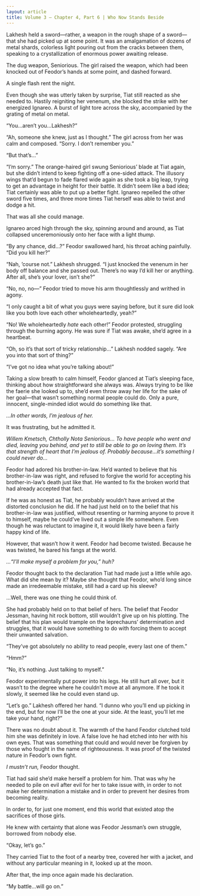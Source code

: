 ```yaml
---
layout: article
title: Volume 3 – Chapter 4, Part 6 | Who Now Stands Beside
---
```



Lakhesh held a sword—rather, a weapon in the rough shape of a sword—that she had picked up at some point. It was an amalgamation of dozens of metal shards, colorless light pouring out from the cracks between them, speaking to a crystallization of enormous power awaiting release.

The dug weapon, Seniorious. The girl raised the weapon, which had been knocked out of Feodor’s hands at some point, and dashed forward.

A single flash rent the night.

Even though she was utterly taken by surprise, Tiat still reacted as she needed to. Hastily reigniting her venenum, she blocked the strike with her energized Ignareo. A burst of light tore across the sky, accompanied by the grating of metal on metal.

“You…aren’t you…Lakhesh?”

“Ah, someone she knew, just as I thought.” The girl across from her was calm and composed. “Sorry. I don’t remember you.”

“But that’s…”

“I’m sorry.” The orange-haired girl swung Seniorious’ blade at Tiat again, but she didn’t intend to keep fighting off a one-sided attack. The illusory wings that’d begun to fade flared wide again as she took a big leap, trying to get an advantage in height for their battle. It didn’t seem like a bad idea; Tiat certainly was able to put up a better fight. Ignareo repelled the other sword five times, and three more times Tiat herself was able to twist and dodge a hit.

That was all she could manage.

Ignareo arced high through the sky, spinning around and around, as Tiat collapsed unceremoniously onto her face with a light <em>thump</em>.

“By any chance, did…?” Feodor swallowed hard, his throat aching painfully. “Did you kill her?”

“Nah, ’course not.” Lakhesh shrugged. “I just knocked the venenum in her body off balance and she passed out. There’s no way I’d kill her or anything. After all, she’s your lover, isn’t she?”

“No, no, no—” Feodor tried to move his arm thoughtlessly and writhed in agony.

“I only caught a bit of what you guys were saying before, but it sure did look like you both love each other wholeheartedly, yeah?”

“No! We wholeheartedly <em>hate</em> each other!” Feodor protested, struggling through the burning agony. He was sure if Tiat was awake, she’d agree in a heartbeat.

“Oh, so it’s that sort of tricky relationship…” Lakhesh nodded sagely. “Are you into that sort of thing?”

“I’ve got no idea what you’re talking about!”

Taking a slow breath to calm himself, Feodor glanced at Tiat’s sleeping face, thinking about how straightforward she always was. Always trying to be like the faerie she looked up to, she’d even throw away her life for the sake of her goal—that wasn’t something normal people could do. Only a pure, innocent, single-minded idiot would do something like that.

<em>…In other words, I’m jealous of her.</em>

It was frustrating, but he admitted it.

<em>Willem Kmetsch, Chtholly Nota Seniorious… To have people who went and died, leaving you behind, and yet to still be able to go on loving them. It’s that strength of heart that I’m jealous of. Probably because…it’s something I could never do…</em>

Feodor had adored his brother-in-law. He’d wanted to believe that his brother-in-law was right, and refused to forgive the world for accepting his brother-in-law’s death just like that. He wanted to fix the broken world that had already accepted that fact.

If he was as honest as Tiat, he probably wouldn’t have arrived at the distorted conclusion he did. If he had just held on to the belief that his brother-in-law was justified, without resenting or harming anyone to prove it to himself, maybe he could’ve lived out a simple life somewhere. Even though he was reluctant to imagine it, it would likely have been a fairly happy kind of life.

However, that wasn’t how it went. Feodor had become twisted. Because he was twisted, he bared his fangs at the world.

<em>…“I’ll make myself a problem for you,” huh?</em>

Feodor thought back to the declaration Tiat had made just a little while ago. What did she mean by it? Maybe she thought that Feodor, who’d long since made an irredeemable mistake, still had a card up his sleeve?

…Well, there was one thing he could think of.

She had probably held on to that belief of hers. The belief that Feodor Jessman, having hit rock bottom, still wouldn’t give up on his plotting. The belief that his plan would trample on the leprechauns’ determination and struggles, that it would have something to do with forcing them to accept their unwanted salvation.

“They’ve got absolutely no ability to read people, every last one of them.”

“Hmm?”

“No, it’s nothing. Just talking to myself.”

Feodor experimentally put power into his legs. He still hurt all over, but it wasn’t to the degree where he couldn’t move at all anymore. If he took it slowly, it seemed like he could even stand up.

“Let’s go.” Lakhesh offered her hand. “I dunno who you’ll end up picking in the end, but for now I’ll be the one at your side. At the least, you’ll let me take your hand, right?”

There was no doubt about it. The warmth of the hand Feodor clutched told him she was definitely in love. A false love he had etched into her with his own eyes. That was something that could and would never be forgiven by those who fought in the name of righteousness. It was proof of the twisted nature in Feodor’s own fight.

<em>I mustn’t run,</em> Feodor thought.

Tiat had said she’d make herself a problem for him. That was why he needed to pile on evil after evil for her to take issue with, in order to not make her determination a mistake and in order to prevent her desires from becoming reality.

In order to, for just one moment, end this world that existed atop the sacrifices of those girls.

He knew with certainty that alone was Feodor Jessman’s own struggle, borrowed from nobody else.

“Okay, let’s go.”

They carried Tiat to the foot of a nearby tree, covered her with a jacket, and without any particular meaning in it, looked up at the moon.

After that, the imp once again made his declaration.

“My battle…will go on.”
